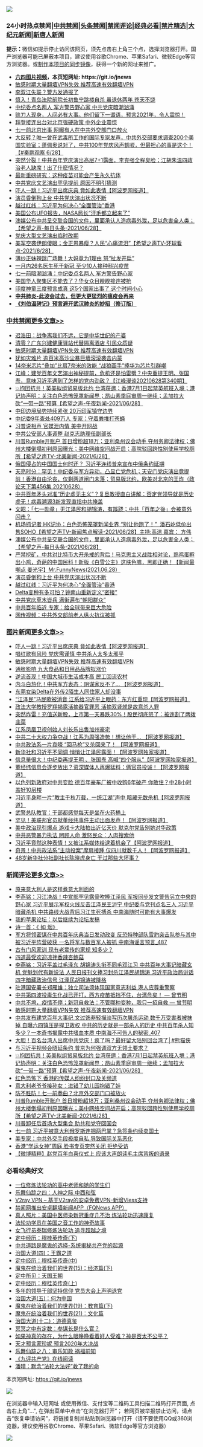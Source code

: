 ![](https://raw.githubusercontent.com/fqnews/bnews/master/64photo/fqnews-qr.jpg)

<div id="tt">
<h3>24小时热点禁闻|<a href="#%E4%B8%AD%E5%85%B1%E7%A6%81%E9%97%BB%E6%9B%B4%E5%A4%9A%E6%96%87%E7%AB%A0">中共禁闻</a>|<a href="#%E5%9B%BE%E7%89%87%E6%96%B0%E9%97%BB%E6%9B%B4%E5%A4%9A%E6%96%87%E7%AB%A0">头条禁闻</a>|<a href="#%E6%96%B0%E9%97%BB%E8%AF%84%E8%AE%BA%E6%9B%B4%E5%A4%9A%E6%96%87%E7%AB%A0">禁闻评论|<a href="#%E5%BF%85%E7%9C%8B%E7%BB%8F%E5%85%B8%E5%A5%BD%E6%96%87">经典必看|<a href="/video.md#%E7%A6%81%E7%89%87%E7%B2%BE%E9%80%89">禁片精选</a>|<a href="https://github.com/fqnews/djy/blob/master/gb/nf1351518.md#1">大纪元新闻</a>|<a href="https://github.com/fqnews/ntdtv/blob/master/gb/prog204.md#1">新唐人新闻</a></h3>
<div><b>提示：</b>微信如提示停止访问该网页，须先点击右上角三个点，选择浏览器打开。国产浏览器可能已屏蔽本项目，建议使用谷歌Chrome、苹果Safari、微软Edge等官方浏览器。或<a href="https://github.com/fqnews/bnews/blob/master/%E5%88%B6%E4%BD%9Cgit%E7%A6%81%E9%97%BB%E9%95%9C%E5%83%8F.md">制作本项目的同步镜像</a>，获得一个新的网址来推广。</div>
<ul>
<li><b><a href="http://d1.bdrive.tk/64.mp4" target="_blank">六四图片视频</a>，本页短网址: https://git.io/jnews</b></li>
<li><a href="/comments/20210629/1485911.md">敏感时期大量翻墙VPN失效 推荐高速有效翻墙VPN</a></li>
<li><a href="/cbnews/20210628/1576067.md">李双江失联？警方发通报了</a></li>
<li><a href="/cbnews/20210628/1576293.md">慎入！青岛法院前院长初鲁宁跳楼自杀 虽退休两年 苍天不饶</a></li>
<li><a href="/comments/20210628/1576081.md">中纪委点名两人 军方警告野心家 中共党庆暗潮汹涌</a></li>
<li><a href="/comments/20210628/1576143.md">赊刀人现身，人间必有大事。他们留下一谶语，预言2021年，令人震惊！</a></li>
<li><a href="/cnnews/20210628/1576057.md">拜登接连出台对北京强硬政策 中外企业震惊</a></li>
<li><a href="/cbnews/20210628/1576209.md">七一前北京出事 网曝有人在中共外交部门口放火</a></li>
<li><a href="/bannedvideo/20210629/1576443.md">大反转？唯一曾在武毒所工作的国际专家发声，中共外交部要求调查200个美国实验室；蓬佩奥说对了，中共100年党庆风声鹤唳，但最担心的事是这个！【#秦鹏观察 6/28】</a></li>
<li><a href="/bannedvideo/20210629/1576559.md">突然分裂！中共百年党庆演出高层7+1露面，李克强全程臭脸；江胡朱温四政治老人缺席！出了什麽情况？</a></li>
<li><a href="/cnnews/20210629/1576398.md">最新重磅研究：这种疫苗可能会产生永久抗体</a></li>
<li><a href="/cbnews/20210628/1576262.md">中共党庆文艺演出罕见提前 原因不明引猜测</a></li>
<li><a href="/topimagenews/20210629/1576671.md">吓人一跳！习近平出席庆典 竟如此表情【阿波罗网报道】</a></li>
<li><a href="/cbnews/20210629/1576427.md">演员昏倒狗上台 中共党庆演出状况不断</a></li>
<li><a href="/cbnews/20210629/1576405.md">越过红线：习近平为何决心“全面管治”香港</a></li>
<li><a href="/cnnews/20210628/1576110.md">美国公布UFO报告，NASA局长“汗毛都立起来了”</a></li>
<li><a href="/comments/20210629/1576472.md">澳媒公布中共呈交联合国的文件，里面承认人造病毒外泄，足以危害全人类；【希望之声-每日头条-2021/06/28】</a></li>
<li><a href="/ssgc/20210628/1576091.md">党庆大型文艺演出临时改期</a></li>
<li><a href="/comments/20210629/1576326.md">美军空袭伊朗傻眼；金正恩暴瘦？人民“心痛流泪”【希望之声TV-环球看点-2021/6/28】</a></li>
<li><a href="/cbnews/20210629/1576365.md">薄纱正妹辣跳广场舞！大妈竟为1理由 怒“扯发开扁”</a></li>
<li><a href="/cnnews/20210628/1576098.md">一月内26名医生死于新冠 至少10人接种科兴疫苗</a></li>
<li><a href="/cbnews/20210628/1576218.md">七一前暗潮汹涌：中纪委点名两人 军方警告野心家</a></li>
<li><a href="/lifebaike/20210628/1576108.md">美国华人聚集区不能去了？华女众目睽睽接连被抢</a></li>
<li><a href="/cnnews/20210629/1576582.md">印度神童三度预言成真 这5个国家出事了 这个时间小心</a></li>
<li><b><a href="/comments/20200211/1275071.md" target="_blank">中共肺炎-此波会过去，但更大更猛烈的瘟疫会再来</a></b></li>
<li><b><a href="/comments/20200207/1272816.md" target="_blank">《刘伯温碑记》预言避开武汉肺炎的妙招（修订版）</a></b></li>
</ul>
</div>

<div class="catlist">
<h3><a href="/cbnews/" target="_blank">中共禁闻</a><span><a href="/cbnews/" target="_blank" rel="nofollow">更多文章>></a></span></h3>
<ul>
<li><a href="/cbnews/20210629/1576717.md" target="_blank">迟浩田：战争离我们不远，它是中华世纪的产婆</a></li>
<li><a href="/cbnews/20210629/1576706.md" target="_blank">清零？广东兴建健康驿站代替隔离酒店 引民众质疑</a></li>
<li><a href="/comments/20210629/1485911.md" target="_blank">敏感时期大量翻墙VPN失效 推荐高速有效翻墙VPN</a></li>
<li><a href="/cbnews/20210629/1576666.md" target="_blank">犹如灾难片 逾百米高沙尘暴巨墙滚滚袭击内蒙</a></li>
<li><a href="/cbnews/20210629/1576665.md" target="_blank">14奈米芯片“叠加”比肩7奈米的效能 “战狼画手”捧华为芯片引群嘲</a></li>
<li><a href="/cbnews/20210629/1576650.md" target="_blank">江峰：建党百年文艺演出神秘提前，危机还是怕雷劈？中央重提王明、张国焘，意味习近平遇到了怎样的党内劲敌？【江峰漫谈20210628第340期】</a></li>
<li><a href="/comments/20210629/1576646.md" target="_blank">💥抱团抗共！英美拟组贸易版北约 台湾获邀；香港7月1日起禁英航班入境；港记协声明：关注白色恐怖笼罩新闻界；昂山素季庭审周一继续；孟加拉大砍“一带一路”预算【希望之声-午夜新闻-2021/06/28】</a></li>
<li><a href="/cbnews/20210629/1576634.md" target="_blank">中印边境局势持续紧张 20万印军镇守边界</a></li>
<li><a href="/cbnews/20210629/1576633.md" target="_blank">中纪委9年查处409万人 专家：守着粪堆打苍蝇</a></li>
<li><a href="/cbnews/20210629/1576632.md" target="_blank">习普说相声 官媒泄内情 美中开网战</a></li>
<li><a href="/cbnews/20210629/1576596.md" target="_blank">中共公安部人事调整 赵克志助理任副部长</a></li>
<li><a href="/comments/20210629/1576594.md" target="_blank">川普Rumble开账户 首日增粉超18万；亚利桑州议会动手 夺州务卿法律权；佛州大楼倒塌初判原因曝光；美中网络空间战开启；高院驳回跨性别使用学校厕所【希望之声TV-北美新闻-2021/6/28】</a></li>
<li><a href="/cbnews/20210629/1576562.md" target="_blank">俄国侵占的中国国士何时还？ 习近平连线普京宣布中俄条约延期</a></li>
<li><a href="/cbnews/20210629/1576514.md" target="_blank">天亮时分：罕见！中纪委与军方异动，凸显亡党危机；天安门党庆演出竟提前！香港自由沦丧，仅剩两道闸门未落；贸易版北约，欧美对北京的王炸（政论天下第456集 20210628）</a></li>
<li><a href="/comments/20210629/1576496.md" target="_blank">中共百年矛头对准“历史虚无主义”？复旦教授直白讲解：否定党领导就是历史虚无！病毒溯源3新发现直指中共掩盖</a></li>
<li><a href="/cbnews/20210629/1576482.md" target="_blank">文昭：「七一勋章」无江泽民和胡锦涛，有蹊跷；中共「百年之後」会被意外闪击？</a></li>
<li><a href="/comments/20210629/1576473.md" target="_blank">机场抓记者  HK记协：白色恐怖笼罩新闻业界 “别让他跑了！”  潘石屹低价出售SOHO【希望之声TV-新闻焦点解读-2021/06/28】主持:高洁  嘉宾： 方伟</a></li>
<li><a href="/comments/20210629/1576472.md" target="_blank">澳媒公布中共呈交联合国的文件，里面承认人造病毒外泄，足以危害全人类；【希望之声-每日头条-2021/06/28】</a></li>
<li><a href="/comments/20210629/1576460.md" target="_blank">严禁挖矿，中共对比特币大开杀戒的背后！马克思主义战胜相对论，熟鸡蛋孵出小鸡，奇葩的中国民科！新版《白雪公主》这肤色嘛，黑即正确！【新闻最嘲点 姜光宇】Mr.FunnyNews(2021.06.28）‬</a></li>
<li><a href="/cbnews/20210629/1576427.md" target="_blank">演员昏倒狗上台 中共党庆演出状况不断</a></li>
<li><a href="/cbnews/20210629/1576405.md" target="_blank">越过红线：习近平为何决心“全面管治”香港</a></li>
<li><a href="/cbnews/20210629/1576391.md" target="_blank">Delta变种有多可怕？钟南山重新定义“密接”</a></li>
<li><a href="/cbnews/20210629/1576390.md" target="_blank">中共党庆草木皆兵 满街遍布“朝阳群众”</a></li>
<li><a href="/cbnews/20210629/1576377.md" target="_blank">中共百年临近 专家：给全球带来巨大危险</a></li>
<li><a href="/cbnews/20210629/1576376.md" target="_blank">网传视频：中共外交部前老人纵火抗议被抓</a></li>

</ul>
</div>
<div class="catlist">
<h3><a href="/topimagenews/" target="_blank">图片新闻</a><span><a href="/topimagenews/" target="_blank" rel="nofollow">更多文章>></a></span></h3>
<ul>
<li><a href="/topimagenews/20210629/1576671.md" target="_blank">吓人一跳！习近平出席庆典 竟如此表情【阿波罗网报道】</a></li>
<li><a href="/topimagenews/20210629/1576670.md" target="_blank">唱红歌有风险 党庆需谨慎 中共杀人太多太邪乎</a></li>
<li><a href="/comments/20210629/1485911.md" target="_blank">敏感时期大量翻墙VPN失效 推荐高速有效翻墙VPN</a></li>
<li><a href="/topimagenews/20210629/1576356.md" target="_blank">通胀影响 九大食品和日用品品牌拟涨价</a></li>
<li><a href="/topimagenews/20210628/1576216.md" target="_blank">逆流首现！中国大城市生活成本高 民工回流农村</a></li>
<li><a href="/topimagenews/20210628/1575968.md" target="_blank">内斗白热化！中共军方表态：阴谋家反不了&#8230; 【阿波罗网报道】</a></li>
<li><a href="/topimagenews/20210628/1575844.md" target="_blank">东莞女染Delta在外传2陌生人同住家人却没事</a></li>
<li><a href="/topimagenews/20210627/1575468.md" target="_blank">“江泽民”马屁歌被消音 江系给习近平上眼药：东方红重现【阿波罗网报道】</a></li>
<li><a href="/topimagenews/20210627/1575454.md" target="_blank">政法大学教授罗翔揭露活摘器官罪恶 活摘双肾就是故意杀人罪</a></li>
<li><a href="/topimagenews/20210627/1575428.md" target="_blank">突然炸雷！充值送新股，上市第一天暴跌30%！股民彻底怒了：被连割了两拨韭菜</a></li>
<li><a href="/topimagenews/20210627/1575184.md" target="_blank">江系凤凰卫视创始人刘长乐出售加州豪宅</a></li>
<li><a href="/topimagenews/20210626/1574894.md" target="_blank">中共二十大权力争夺战！江系为周强造势！想让他干&#8230; 【阿波罗网报道】</a></li>
<li><a href="/topimagenews/20210626/1574848.md" target="_blank">中共政法系一片哀嚎 “回马枪”又杀回来了！ 【阿波罗网报道】</a></li>
<li><a href="/topimagenews/20210625/1574189.md" target="_blank">新华社和习近平不同调 悄悄让江泽民露面！【阿波罗网独家报道】</a></li>
<li><a href="/topimagenews/20210625/1574140.md" target="_blank">信息量很大！中纪委再提王明 、张国焘 高喊“四个服从”【阿波罗网独家报道】</a></li>
<li><a href="/topimagenews/20210625/1574040.md" target="_blank">董经纬信息会逐步放出？资深媒体人再爆猛料：俩官员投诚！【阿波罗网报道】</a></li>
<li><a href="/topimagenews/20210624/1573598.md" target="_blank">以色列新政府对中共变脸 德百年豪车厂被中收购6年破产 你敢住？中28小时盖好10层楼</a></li>
<li><a href="/topimagenews/20210624/1573398.md" target="_blank">习近平身畔一片“教主千秋万载，一统江湖”声中 暗藏无数杀机【阿波罗网报道】</a></li>
<li><a href="/topimagenews/20210624/1573292.md" target="_blank">武警总队教官：干部都感觉每天是坐在火药桶上</a></li>
<li><a href="/topimagenews/20210623/1572879.md" target="_blank">罕见！美联邦官员就董经纬事件主动出面发声！【阿波罗网报道】</a></li>
<li><a href="/topimagenews/20210623/1572841.md" target="_blank">美中政治现引爆点 游戏卡大陆拍出近亿天价 默克尔党告别她对华政策</a></li>
<li><a href="/topimagenews/20210623/1572689.md" target="_blank">中共恶警暴力执法 罔顾人命 激怒民众：人肉搜索他</a></li>
<li><a href="/topimagenews/20210623/1572656.md" target="_blank">习近平竟然这种表情！又被江系媒体给逮着机会了【阿波罗网报道】</a></li>
<li><a href="/topimagenews/20210623/1572594.md" target="_blank">奇景！中共政法系“主动投案”摩肩接踵 仅四川就数千人！【阿波罗网报道】</a></li>
<li><a href="/topimagenews/20210623/1572334.md" target="_blank">48岁新华社分社副社长陈晓虎身亡 干过那些大坏事？</a></li>

</ul>
</div>
<div class="catlist">
<h3><a href="/comments/" target="_blank">新闻评论</a><span><a href="/comments/" target="_blank" rel="nofollow">更多文章>></a></span></h3>
<ul>
<li><a href="/comments/20210629/1576762.md" target="_blank">原来意大利人是这样煮意大利面的</a></li>
<li><a href="/comments/20210629/1576754.md" target="_blank">李燕铭：习江决战！中宣部罕见露骨吹捧江泽民 军报同步发文警告另立中央的野心家 习近平展示军权火线反击江泽民王沪宁 中纪委与党刊点名三人 习近平暗藏杀机 中共路线大战背后习江生死搏杀 中南海随时可能有大事爆发</a></li>
<li><a href="/comments/20210629/1576751.md" target="_blank">我的苹果论坛：以后继续为论坛发稿</a></li>
<li><a href="/comments/20210629/1576750.md" target="_blank">诗一首：《 如 烟》</a></li>
<li><a href="/comments/20210629/1576732.md" target="_blank">军方将领密谋在中共百年庆典当日发动政变 反恐特种部队雪豹突击队参与其中 被习近平阵营破获 一名将军与数百军人被抓 中南海谣言预言_487</a></li>
<li><a href="/comments/20210629/1576727.md" target="_blank">古有门风家训 现有老辈传的家规 知多少？</a></li>
<li><a href="/comments/20210629/1576726.md" target="_blank">四道最受欢迎凉拌香辣杏鲍菇</a></li>
<li><a href="/comments/20210629/1576682.md" target="_blank">李燕铭：习近平盖过毛泽东 胡锦涛头衔不同毛邓江习 中共百年大事记暗藏玄机 党魁划代有新说法 人民日报刊文捧习封杀江泽民胡锦涛 习近平政治局讲话四字暗藏政治信号 江泽民胡锦涛被降格</a></li>
<li><a href="/comments/20210629/1576675.md" target="_blank">驻港国安署长郑雁雄：独立司法须体现国家意志利益 港人应尊重警察</a></li>
<li><a href="/comments/20210629/1576503.md" target="_blank">中共第四波投毒生化战已开打，西方疫苗抵挡不住，台湾危矣！ — 曾节明</a></li>
<li><a href="/comments/20210629/1576567.md" target="_blank">中共不垮，疫情不停；新冠自救法：不管哪种变种，我只一招自救 — 曾节明</a></li>
<li><a href="/comments/20210629/1485911.md" target="_blank">敏感时期大量翻墙VPN失效 推荐高速有效翻墙VPN</a></li>
<li><a href="/comments/20210629/1576662.md" target="_blank">中共发布建党百年大事纪 文过饰非轻描淡写历次屠杀运动 数千万受害者被抹掉 自曝六四镇压是捍卫政权 中共的历史就是一部杀人的历史 中共百年杀人知多少？一本奇书揭露中共嗜血本质 中南海不可告人的秘密_407</a></li>
<li><a href="/comments/20210629/1576651.md" target="_blank">大胆！百名台湾人出席中共党庆！疯了吗？最好留大陆别回台湾了│#熊猫侠</a></li>
<li><a href="/comments/20210629/1576647.md" target="_blank">与习近平视频会晤延条约 普京为何强调双方无领土要求？</a></li>
<li><a href="/comments/20210629/1576646.md" target="_blank">💥抱团抗共！英美拟组贸易版北约 台湾获邀；香港7月1日起禁英航班入境；港记协声明：关注白色恐怖笼罩新闻界；昂山素季庭审周一继续；孟加拉大砍“一带一路”预算【希望之声-午夜新闻-2021/06/28】</a></li>
<li><a href="/comments/20210629/1576639.md" target="_blank">红色恐怖下 香港的传媒人纷纷封口及关频道</a></li>
<li><a href="/comments/20210629/1576638.md" target="_blank">意大利老爷爷接孙女：进错了幼儿园抱错了娃</a></li>
<li><a href="/comments/20210629/1576637.md" target="_blank">防不胜防！七一前奏曲？北京外交部门口被放火</a></li>
<li><a href="/comments/20210629/1576594.md" target="_blank">川普Rumble开账户 首日增粉超18万；亚利桑州议会动手 夺州务卿法律权；佛州大楼倒塌初判原因曝光；美中网络空间战开启；高院驳回跨性别使用学校厕所【希望之声TV-北美新闻-2021/6/28】</a></li>
<li><a href="/comments/20210629/1576590.md" target="_blank">川普卸任后首场大型集会 助共和党夺回国会</a></li>
<li><a href="/comments/20210629/1576589.md" target="_blank">七一前 习近平被意大利俄罗斯连掴两巴掌？急签条约续卖国土</a></li>
<li><a href="/comments/20210629/1576585.md" target="_blank">美专家：中共外交手段极度自私 导致国际关系恶化</a></li>
<li><a href="/comments/20210629/1576584.md" target="_blank">香港“学运女神”周庭 脸书专页突然关闭 拒绝受访</a></li>
<li><a href="/comments/20210629/1576581.md" target="_blank">【微博精粹】赵党百年白喜仪式上 应该大声朗读毛主席背叛的语录</a></li>

</ul>
</div>

<div class="catlist">
<h3>必看经典好文</h3>
<ul>
<li><a href="/cbnews/20200702/1354550.md" target="_blank">一位修炼法轮功的高中老师和她的学生们</a></li>
<li><a href="/tculture/20190101/791144.md" target="_blank">乐舞仙踪之四：人神之际 中西和弦</a></li>
<li><a href="/comments/20210402/1257608.md" target="_blank">V2ray VPN &#8211; 基于V2ray的安卓免费VPN-新增Vless支持</a></li>
<li><a href="/comments/20200503/1322531.md" target="_blank">禁闻网推出安卓翻墙新闻APP（FQNews APP）</a></li>
<li><a href="/comments/20210215/1487728.md" target="_blank">真人照片：美国中医师染新冠重症几不治 炼法轮功迅速康复</a></li>
<li><a href="/comments/20200511/1326751.md" target="_blank">法轮功学员在美国之音工作的神奇故事</a></li>
<li><a href="/topimagenews/20210512/1544658.md" target="_blank">女飞行员泰瑞修炼法轮功 追寻超越之境</a></li>
<li><a href="/tculture/xiulian/20151108/468739.md" target="_blank">定中经历：穆桂英传奇(下)</a></li>
<li><a href="/comments/20181209/1044543.md" target="_blank">中共道路是魔鬼的选择-系统揭秘共产党的起源</a></li>
<li><a href="/cbnews/20180310/912637.md" target="_blank">治国大道(四)：王霸之道</a></li>
<li><a href="/tculture/xiulian/20151105/467870.md" target="_blank">定中经历：穆桂英传奇(中)</a></li>
<li><a href="/topimagenews/20180610/955499.md" target="_blank">魔鬼在统治着我们的世界(15)：经济篇(下)</a></li>
<li><a href="/tculture/xiulian/20151111/470021.md" target="_blank">定中所见：天国王朝</a></li>
<li><a href="/tculture/xiulian/20151104/467495.md" target="_blank">定中经历：穆桂英传奇(上)</a></li>
<li><a href="/comments/20210307/1500218.md" target="_blank">多年的领导干部坚持信仰 党员大会上声明退党</a></li>
<li><a href="/cbnews/20180311/913065.md" target="_blank">治国大道(五)：何为中国</a></li>
<li><a href="/comments/20180716/972458.md" target="_blank">魔鬼在统治着我们的世界(19)：教育篇(下)</a></li>
<li><a href="/comments/20180802/980476.md" target="_blank">魔鬼在统治着我们的世界(21)：文化篇</a></li>
<li><a href="/cbnews/20180318/916241.md" target="_blank">治国大道(十二)：道德真鉴</a></li>
<li><a href="/tculture/20200812/1378929.md" target="_blank">冥冥之中有定数：参谋长是什么官？</a></li>
<li><a href="/comments/20200623/1346844.md" target="_blank">如果神真的存在，为什么眼睁睁看着好人受难？神是否太不公平？</a></li>
<li><a href="/topimagenews/20200513/1327828.md" target="_blank">天才预言家珍妮 预言2020年大决战</a></li>
<li><a href="/tculture/20170717/792953.md" target="_blank">乐舞仙踪之八：审乐知政 祸福前知</a></li>
<li><a href="/bookonline/20131116/201057.md" target="_blank">《九评共产党》在线阅读</a></li>
<li><a href="/comments/20210312/1502968.md" target="_blank">潘晴：默念“法轮大法好”救了我的命</a></li>

</ul>
</div>

本页短网址: https://git.io/jnews

![](https://raw.githubusercontent.com/fqnews/bnews/master/64photo/fqnews-qr.jpg)

在浏览器中输入短网址 或使用微信、支付宝等二维码工具扫描二维码打开页面, 点击右上角"...", 在弹出菜单中点击“在浏览器打开”； 若网页被举报禁止访问，请点击“恢复申请访问”，将链接复制并粘贴到浏览器中打开（请不要使用QQ或360浏览器，建议使用谷歌Chrome、苹果Safari、微软Edge等官方浏览器）

![](https://raw.githubusercontent.com/fqnews/bnews/master/64photo/wx.jpg)